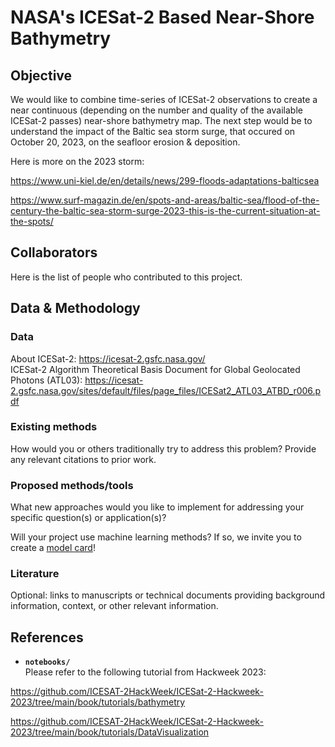 # NASA's ICESat-2 Based Near-Shore Bathymetry

## Objective
We would like to combine time-series of ICESat-2 observations to create a near continuous (depending on the number and quality of the available ICESat-2 passes) near-shore bathymetry map. The next step would be to understand the impact of the Baltic sea storm surge, that occured on October 20, 2023, on the seafloor erosion & deposition.   

Here is more on the 2023 storm: 

https://www.uni-kiel.de/en/details/news/299-floods-adaptations-balticsea

https://www.surf-magazin.de/en/spots-and-areas/baltic-sea/flood-of-the-century-the-baltic-sea-storm-surge-2023-this-is-the-current-situation-at-the-spots/




## Collaborators

Here is the list of people who contributed to this project.




## Data & Methodology

### Data

About ICESat-2: https://icesat-2.gsfc.nasa.gov/  
ICESat-2 Algorithm Theoretical Basis Document for Global Geolocated Photons (ATL03): 
https://icesat-2.gsfc.nasa.gov/sites/default/files/page_files/ICESat2_ATL03_ATBD_r006.pdf

### Existing methods

How would you or others traditionally try to address this problem? Provide any relevant citations to prior work.

### Proposed methods/tools

What new approaches would you like to implement for addressing your specific question(s) or application(s)?

Will your project use machine learning methods? If so, we invite you to create a [model card](model-card.md)!

### Literature

Optional: links to manuscripts or technical documents providing background information, context, or other relevant information.



## References

* **`notebooks/`**
<br> Please refer to the following tutorial from Hackweek 2023:

https://github.com/ICESAT-2HackWeek/ICESat-2-Hackweek-2023/tree/main/book/tutorials/bathymetry

https://github.com/ICESAT-2HackWeek/ICESat-2-Hackweek-2023/tree/main/book/tutorials/DataVisualization






